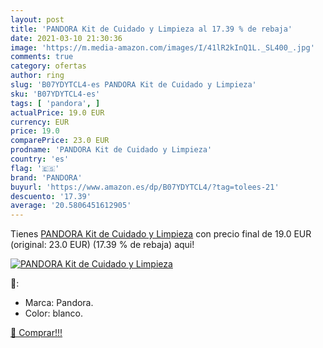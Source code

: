 ```yaml
---
layout: post
title: 'PANDORA Kit de Cuidado y Limpieza al 17.39 % de rebaja'
date: 2021-03-10 21:30:36
image: 'https://m.media-amazon.com/images/I/41lR2kInQ1L._SL400_.jpg'
comments: true
category: ofertas
author: ring
slug: 'B07YDYTCL4-es PANDORA Kit de Cuidado y Limpieza'
sku: 'B07YDYTCL4-es'
tags: [ 'pandora', ]
actualPrice: 19.0 EUR
currency: EUR
price: 19.0
comparePrice: 23.0 EUR
prodname: 'PANDORA Kit de Cuidado y Limpieza'
country: 'es'
flag: '🇪🇸'
brand: 'PANDORA'
buyurl: 'https://www.amazon.es/dp/B07YDYTCL4/?tag=tolees-21'
descuento: '17.39'
average: '20.5806451612905'
---
```


Tienes [PANDORA Kit de Cuidado y Limpieza](https://www.amazon.es/dp/B07YDYTCL4/?tag=tolees-21) con precio final de  19.0 EUR (original: 23.0 EUR) (17.39 %  de rebaja) aqui!

[![PANDORA Kit de Cuidado y Limpieza](https://m.media-amazon.com/images/I/41lR2kInQ1L._SL400_.jpg)](https://www.amazon.es/dp/B07YDYTCL4/?tag=tolees-21)

🔎:

- Marca: Pandora.
- Color: blanco.

[🛒 Comprar!!!](https://www.amazon.es/dp/B07YDYTCL4/?tag=tolees-21)
